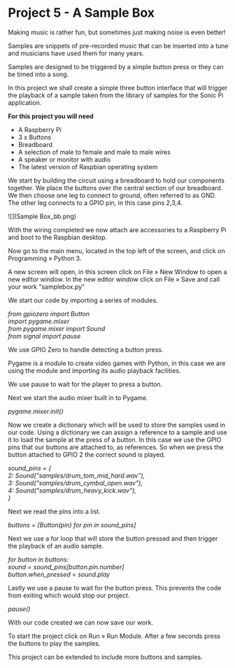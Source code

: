 # Project 5 - A Sample Box  

Making music is rather fun, but sometimes just making noise is even better!

Samples are snippets of pre-recorded music that can be inserted into a tune and musicians have used them for many years. 

Samples are designed to be triggered by a simple button press or they can be timed into a song.

In this project we shall create a simple three button interface that will trigger the playback of a sample taken from the library of samples for the Sonic Pi application.

**For this project you will need**

* A Raspberry Pi  
* 3 x Buttons  
* Breadboard  
* A selection of male to female and male to male wires  
* A speaker or monitor with audio  
* The latest version of Raspbian operating system  

  
We start by building the circuit using a breadboard to hold our components together. We place the buttons over the central section of our breadboard. We then choose one leg to connect to ground, often referred to as GND. The other leg connects to a GPIO pin, in this case pins 2,3,4\.

![](Sample Box_bb.png)

With the wiring completed we now attach are accessories to a Raspberry Pi and boot to the Raspbian desktop.

Now go to the main menu, located in the top left of the screen, and click on Programming » Python 3\.

A new screen will open, in this screen click on File » New Window to open a new editor window. In the new editor window click on File » Save and call your work "samplebox.py"

We start our code by importing a series of modules.

  
*from gpiozero import Button  
import pygame.mixer  
from pygame.mixer import Sound  
from signal import pause*  

  
We use GPIO Zero to handle detecting a button press.

Pygame is a module to create video games with Python, in this case we are using the module and importing its audio playback facilities.

We use pause to wait for the player to press a button.

Next we start the audio mixer built in to Pygame.

  
*pygame.mixer.init()*  

  
Now we create a dictionary which will be used to store the samples used in our code. Using a dictionary we can assign a reference to a sample and use it to load the sample at the press of a button. In this case we use the GPIO pins that our buttons are attached to, as references. So when we press the button attached to GPIO 2 the correct sound is played.

  
*sound\_pins = {  
2: Sound("samples/drum\_tom\_mid\_hard.wav"),  
3: Sound("samples/drum\_cymbal\_open.wav"),  
4: Sound("samples/drum\_heavy\_kick.wav"),  
}*  

  
Next we read the pins into a list.

  
*buttons = \[Button(pin) for pin in sound\_pins\]*  

  
Next we use a for loop that will store the button pressed and then trigger the playback of an audio sample.

  
*for button in buttons:  
sound = sound\_pins\[button.pin.number\]  
button.when\_pressed = sound.play*  

  
Lastly we use a pause to wait for the button press. This prevents the code from exiting which would stop our project.

  
*pause()*

  
With our code created we can now save our work. 

To start the project click on Run » Run Module. After a few seconds press the buttons to play the samples.

This project can be extended to include more buttons and samples.
